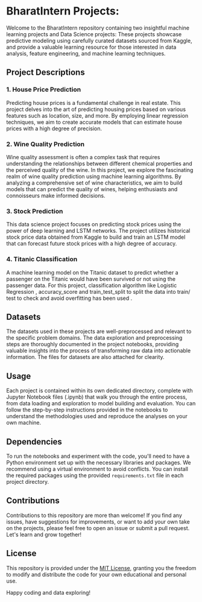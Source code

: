 # BharatIntern Projects:

Welcome to the BharatIntern repository containing two insightful machine learning projects and Data Science projects: These projects showcase predictive modeling using carefully curated datasets sourced from Kaggle, and provide a valuable learning resource for those interested in data analysis, feature engineering, and machine learning techniques.

## Project Descriptions

### 1. House Price Prediction

Predicting house prices is a fundamental challenge in real estate. This project delves into the art of predicting housing prices based on various features such as location, size, and more. By employing linear regression techniques, we aim to create accurate models that can estimate house prices with a high degree of precision.

### 2. Wine Quality Prediction

Wine quality assessment is often a complex task that requires understanding the relationships between different chemical properties and the perceived quality of the wine. In this project, we explore the fascinating realm of wine quality prediction using machine learning algorithms. By analyzing a comprehensive set of wine characteristics, we aim to build models that can predict the quality of wines, helping enthusiasts and connoisseurs make informed decisions.

### 3. Stock Prediction

This data science project focuses on predicting stock prices using the power of deep learning and LSTM networks. The project utilizes historical stock price data obtained from Kaggle to build and train an LSTM model that can forecast future stock prices with a high degree of accuracy.

### 4. Titanic Classification

A machine learning model on the Titanic dataset to predict whether a passenger on the Titanic would have been survived or not using the passenger data. For this project, classification algorithm like Logistic Regression , accuracy_score and train_test_split to split the data into train/ test to check and avoid overfitting has been used .

## Datasets

The datasets used in these projects are well-preprocessed and relevant to the specific problem domains. The data exploration and preprocessing steps are thoroughly documented in the project notebooks, providing valuable insights into the process of transforming raw data into actionable information. The files for datasets are also attached for clearity. 

## Usage

Each project is contained within its own dedicated directory, complete with Jupyter Notebook files (.ipynb) that walk you through the entire process, from data loading and exploration to model building and evaluation. You can follow the step-by-step instructions provided in the notebooks to understand the methodologies used and reproduce the analyses on your own machine.

## Dependencies

To run the notebooks and experiment with the code, you'll need to have a Python environment set up with the necessary libraries and packages. We recommend using a virtual environment to avoid conflicts. You can install the required packages using the provided `requirements.txt` file in each project directory.

## Contributions

Contributions to this repository are more than welcome! If you find any issues, have suggestions for improvements, or want to add your own take on the projects, please feel free to open an issue or submit a pull request. Let's learn and grow together!

## License

This repository is provided under the [MIT License](LICENSE), granting you the freedom to modify and distribute the code for your own educational and personal use.

Happy coding and data exploring!

